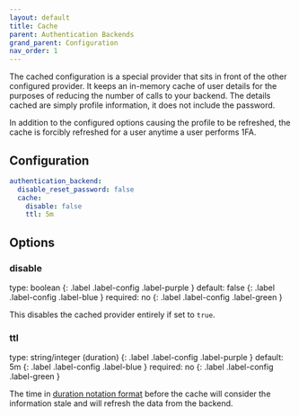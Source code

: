 ```yaml
---
layout: default
title: Cache
parent: Authentication Backends
grand_parent: Configuration
nav_order: 1
---
```


The cached configuration is a special provider that sits in front of the other configured provider. It keeps an
in-memory cache of user details for the purposes of reducing the number of calls to your backend. The details cached
are simply profile information, it does not include the password.

In addition to the configured options causing the profile to be refreshed, the cache is forcibly refreshed for a user 
anytime a user performs 1FA.

## Configuration

```yaml
authentication_backend:
  disable_reset_password: false
  cache:
    disable: false
    ttl: 5m
```

## Options

### disable
<div markdown="1">
type: boolean
{: .label .label-config .label-purple }
default: false
{: .label .label-config .label-blue }
required: no
{: .label .label-config .label-green }
</div>

This disables the cached provider entirely if set to `true`.


### ttl
<div markdown="1">
type: string/integer (duration)
{: .label .label-config .label-purple }
default: 5m
{: .label .label-config .label-blue }
required: no
{: .label .label-config .label-green }
</div>

The time in [duration notation format](../index.md#duration-notation-format) before the cache will consider the 
information stale and will refresh the data from the backend.

